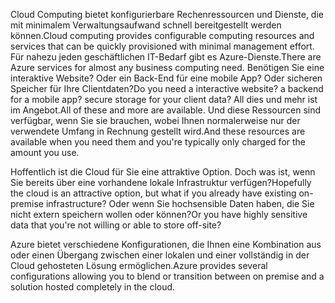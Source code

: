 <span data-ttu-id="477eb-101">Cloud Computing bietet konfigurierbare Rechenressourcen und Dienste, die mit minimalem Verwaltungsaufwand schnell bereitgestellt werden können.</span><span class="sxs-lookup"><span data-stu-id="477eb-101">Cloud computing provides configurable computing resources and services that can be quickly provisioned with minimal management effort.</span></span> <span data-ttu-id="477eb-102">Für nahezu jeden geschäftlichen IT-Bedarf gibt es Azure-Dienste.</span><span class="sxs-lookup"><span data-stu-id="477eb-102">There are Azure services for almost any business computing need.</span></span> <span data-ttu-id="477eb-103">Benötigen Sie eine interaktive Website? Oder ein Back-End für eine mobile App? Oder sicheren Speicher für Ihre Clientdaten?</span><span class="sxs-lookup"><span data-stu-id="477eb-103">Do you need a interactive website? a backend for a mobile app? secure storage for your client data?</span></span> <span data-ttu-id="477eb-104">All dies und mehr ist im Angebot.</span><span class="sxs-lookup"><span data-stu-id="477eb-104">All of these and more are available.</span></span> <span data-ttu-id="477eb-105">Und diese Ressourcen sind verfügbar, wenn Sie sie brauchen, wobei Ihnen normalerweise nur der verwendete Umfang in Rechnung gestellt wird.</span><span class="sxs-lookup"><span data-stu-id="477eb-105">And these resources are available when you need them and you're typically only charged for the amount you use.</span></span>

<span data-ttu-id="477eb-106">Hoffentlich ist die Cloud für Sie eine attraktive Option. Doch was ist, wenn Sie bereits über eine vorhandene lokale Infrastruktur verfügen?</span><span class="sxs-lookup"><span data-stu-id="477eb-106">Hopefully the cloud is an attractive option, but what if you already have existing on-premise infrastructure?</span></span> <span data-ttu-id="477eb-107">Oder wenn Sie hochsensible Daten haben, die Sie nicht extern speichern wollen oder können?</span><span class="sxs-lookup"><span data-stu-id="477eb-107">Or you have highly sensitive data that you're not willing or able to store off-site?</span></span>

<span data-ttu-id="477eb-108">Azure bietet verschiedene Konfigurationen, die Ihnen eine Kombination aus oder einen Übergang zwischen einer lokalen und einer vollständig in der Cloud gehosteten Lösung ermöglichen.</span><span class="sxs-lookup"><span data-stu-id="477eb-108">Azure provides several configurations allowing you to blend or transition between on premise and a solution hosted completely in the cloud.</span></span>
